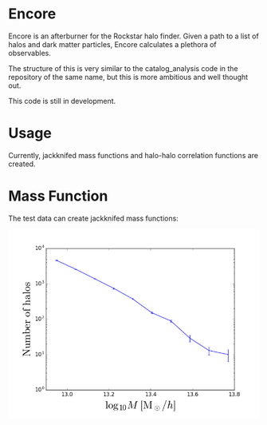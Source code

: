 Encore
======
Encore is an afterburner for the Rockstar halo finder. 
Given a path to a list of halos and dark matter particles, 
Encore calculates a plethora of observables.

The structure of this is very similar to the catalog_analysis
code in the repository of the same name, but this is more
ambitious and well thought out.

This code is still in development.

Usage
=====
Currently, jackknifed mass functions and
halo-halo correlation functions are created.

Mass Function
=============
The test data can create jackknifed mass functions:

![mf_example](plots/MF_example.png)
